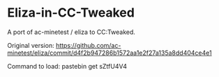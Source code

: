 # Eliza-in-CC-Tweaked
A port of  ac-minetest / eliza to CC:Tweaked.

Original version: https://github.com/ac-minetest/eliza/commit/d4f2b947286b1572aa1e2f27a135a8dd404ce4e1

Command to load: pastebin get sZtfU4V4
